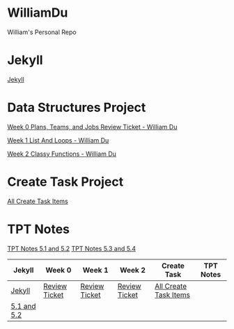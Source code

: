 # WilliamDu
William's Personal Repo

# Jekyll
[Jekyll](https://williamdu22.github.io/WilliamDuRepository/)

# Data Structures Project
[Week 0 Plans, Teams, and Jobs Review Ticket - William Du](https://github.com/WilliamDu22/WilliamDuRepository/issues/1)

[Week 1 List And Loops - William Du](https://github.com/WilliamDu22/WilliamDuRepository/issues/2)

[Week 2 Classy Functions - William Du](https://github.com/WilliamDu22/WilliamDuRepository/issues/4)

# Create Task Project
[All Create Task Items](https://github.com/NoahJ214/Team-Aaiaa-Project-Tri-2/wiki/William-Du-Evaluation-of-Create-Task-Project)

# TPT Notes
[TPT Notes 5.1 and 5.2](https://github.com/WilliamDu22/WilliamDuRepository/wiki/5.1-5.2-Notes)
[TPT Notes 5.3 and 5.4](https://github.com/WilliamDu22/WilliamDuRepository/wiki/5.1-5.2-Notes)

Jekyll | Week 0 | Week 1 | Week 2 | Create Task | TPT Notes |
--- | --- | --- | --- |--- |--- |
[Jekyll](https://williamdu22.github.io/WilliamDuRepository/) | [Review Ticket](https://github.com/WilliamDu22/WilliamDuRepository/issues/1) | [Review Ticket](https://github.com/WilliamDu22/WilliamDuRepository/issues/2) | [Review Ticket](https://github.com/WilliamDu22/WilliamDuRepository/issues/4) | [All Create Task Items](https://github.com/NoahJ214/Team-Aaiaa-Project-Tri-2/wiki/William-Du-Evaluation-of-Create-Task-Project)
 | [5.1 and 5.2](https://github.com/WilliamDu22/WilliamDuRepository/wiki/5.1-5.2-Notes) | 
